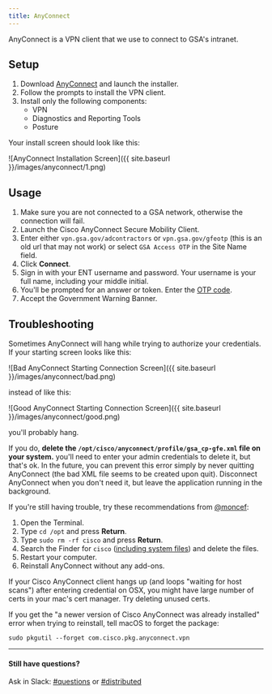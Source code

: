 ```yaml
---
title: AnyConnect
---
```


AnyConnect is a VPN client that we use to connect to GSA's intranet.

## Setup

1. Download [AnyConnect](https://drive.google.com/open?id=0B4CdALyekcYXOWNaeVRSZy05TXM) and launch the installer.
2. Follow the prompts to install the VPN client.
3. Install only the following components:
      * VPN
      * Diagnostics and Reporting Tools
      * Posture

Your install screen should look like this:

![AnyConnect Installation Screen]({{ site.baseurl }}/images/anyconnect/1.png)

## Usage

1. Make sure you are not connected to a GSA network, otherwise the connection will fail.
2. Launch the Cisco AnyConnect Secure Mobility Client.
3. Enter either `vpn.gsa.gov/adcontractors` or `vpn.gsa.gov/gfeotp` (this is an old url that may not work) or select `GSA Access OTP` in the Site Name field.
4. Click **Connect**.
5. Sign in with your ENT username and password. Your username is your full name, including your middle initial.
6. You'll be prompted for an answer or token. Enter the [OTP code](/distributed#otp).
7. Accept the Government Warning Banner.

## Troubleshooting

Sometimes AnyConnect will hang while trying to authorize your credentials. If your starting screen looks like this:

 ![Bad AnyConnect Starting Connection Screen]({{ site.baseurl }}/images/anyconnect/bad.png)
 
 instead of like this:
 
 ![Good AnyConnect Starting Connection Screen]({{ site.baseurl }}/images/anyconnect/good.png)
 
 you'll probably hang. 
 
 If you do, **delete the `/opt/cisco/anyconnect/profile/gsa_cp-gfe.xml` file on your system.** you'll need to enter your admin credentials to delete it, but that's ok. In the future, you can prevent this error simply by never quitting AnyConnect (the bad XML file seems to be created upon quit). Disconnect AnyConnect when you don't need it, but leave the application running in the background.
 
If you're still having trouble, try these recommendations from [@moncef](https://gsa-tts.slack.com/team/moncef):

1. Open the Terminal.
2. Type `cd /opt` and press **Return**.
3. Type `sudo rm -rf cisco` and press **Return**.
4. Search the Finder for `cisco` ([including system files](https://support.apple.com/en-us/HT202121)) and delete the files.
5. Restart your computer.
6. Reinstall AnyConnect without any add-ons.

If your Cisco AnyConnect client hangs up (and loops "waiting for host scans") after entering credential on OSX, you might have large number of certs in your mac's cert manager. Try deleting unused certs.  

If you get the "a newer version of Cisco AnyConnect was already installed" error when trying to reinstall, tell macOS to forget the package:

```
sudo pkgutil --forget com.cisco.pkg.anyconnect.vpn
```

---

#### Still have questions?

Ask in Slack: [#questions](https://gsa-tts.slack.com/messages/questions/) or [#distributed](https://gsa-tts.slack.com/messages/distributed/)
